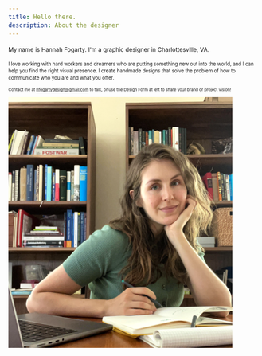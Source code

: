 ```yaml
---
title: Hello there.
description: About the designer
---
```

<small> My name is Hannah Fogarty. I'm a graphic designer in Charlottesville, VA.

<small> I love working with hard workers and dreamers who are putting something new out into the world, and I can help you find the right visual presence. I create handmade designs that solve the problem of how to communicate who you are and what you offer.
 
<small> Contact me at hfogartydesign@gmail.com to talk, or use the Design Form at left to share your brand or project vision! 


<img src="/images/self.png" width="450">

